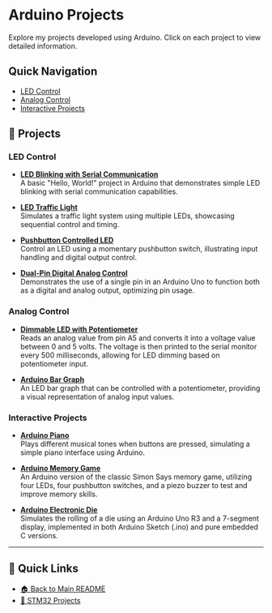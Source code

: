 # Arduino Projects

Explore my projects developed using Arduino. Click on each project to view detailed information.

## Quick Navigation
- [LED Control](#led-control)
- [Analog Control](#analog-control)
- [Interactive Projects](#interactive-projects)


## 📌 Projects

### **LED Control**

- [**LED Blinking with Serial Communication**](https://github.com/Amid68/LED-Blinking-with-Serial-Communication)  
  A basic "Hello, World!" project in Arduino that demonstrates simple LED blinking with serial communication capabilities.

- [**LED Traffic Light**](https://github.com/Amid68/LED-Traffic-Light)  
  Simulates a traffic light system using multiple LEDs, showcasing sequential control and timing.

- [**Pushbutton Controlled LED**](https://github.com/Amid68/Pushbutton-Controlled-LED)  
  Control an LED using a momentary pushbutton switch, illustrating input handling and digital output control.

- [**Dual-Pin Digital Analog Control**](https://github.com/Amid68/Dual-Pin-Digital-Analog-Control)  
  Demonstrates the use of a single pin in an Arduino Uno to function both as a digital and analog output, optimizing pin usage.

### **Analog Control**

- [**Dimmable LED with Potentiometer**](https://github.com/Amid68/Dimmable-LED-with-Potentiometer)  
  Reads an analog value from pin A5 and converts it into a voltage value between 0 and 5 volts. The voltage is then printed to the serial monitor every 500 milliseconds, allowing for LED dimming based on potentiometer input.

- [**Arduino Bar Graph**](https://github.com/Amid68/arduino-bar-graph)  
  An LED bar graph that can be controlled with a potentiometer, providing a visual representation of analog input values.

### **Interactive Projects**

- [**Arduino Piano**](https://github.com/Amid68/arduino-piano)  
  Plays different musical tones when buttons are pressed, simulating a simple piano interface using Arduino.

- [**Arduino Memory Game**](https://github.com/Amid68/arduino-memory-game)  
  An Arduino version of the classic Simon Says memory game, utilizing four LEDs, four pushbutton switches, and a piezo buzzer to test and improve memory skills.

- [**Arduino Electronic Die**](https://github.com/Amid68/arduino-electronic-die)  
  Simulates the rolling of a die using an Arduino Uno R3 and a 7-segment display, implemented in both Arduino Sketch (.ino) and pure embedded C versions.
  
---

## 🔗 Quick Links

- [🏠 Back to Main README](https://github.com/Amid68/Amid68/blob/main/README.md)
- [📁 STM32 Projects](https://github.com/Amid68/STM32/blob/main/README.md)

